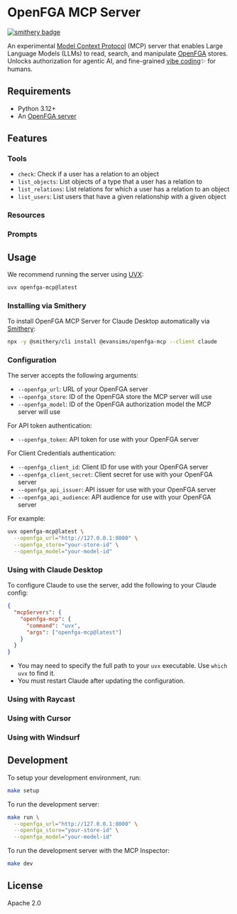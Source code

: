 # OpenFGA MCP Server

[![smithery badge](https://smithery.ai/badge/@evansims/openfga-mcp)](https://smithery.ai/server/@evansims/openfga-mcp)

An experimental [Model Context Protocol](https://modelcontextprotocol.io/) (MCP) server that enables Large Language Models (LLMs) to read, search, and manipulate [OpenFGA](https://openfga.dev) stores. Unlocks authorization for agentic AI, and fine-grained [vibe coding](https://en.wikipedia.org/wiki/Vibe_coding)✨ for humans.

## Requirements

- Python 3.12+
- An [OpenFGA server](https://openfga.dev/)

## Features

### Tools

- `check`: Check if a user has a relation to an object
- `list_objects`: List objects of a type that a user has a relation to
- `list_relations`: List relations for which a user has a relation to an object
- `list_users`: List users that have a given relationship with a given object

### Resources

### Prompts

## Usage

We recommend running the server using [UVX](https://docs.astral.sh/uv/guides/tools/#running-tools):

```bash
uvx openfga-mcp@latest
```

### Installing via Smithery

To install OpenFGA MCP Server for Claude Desktop automatically via [Smithery](https://smithery.ai/server/@evansims/openfga-mcp):

```bash
npx -y @smithery/cli install @evansims/openfga-mcp --client claude
```

### Configuration

The server accepts the following arguments:

- `--openfga_url`: URL of your OpenFGA server
- `--openfga_store`: ID of the OpenFGA store the MCP server will use
- `--openfga_model`: ID of the OpenFGA authorization model the MCP server will use

For API token authentication:

- `--openfga_token`: API token for use with your OpenFGA server

For Client Credentials authentication:

- `--openfga_client_id`: Client ID for use with your OpenFGA server
- `--openfga_client_secret`: Client secret for use with your OpenFGA server
- `--openfga_api_issuer`: API issuer for use with your OpenFGA server
- `--openfga_api_audience`: API audience for use with your OpenFGA server

For example:

```bash
uvx openfga-mcp@latest \
  --openfga_url="http://127.0.0.1:8000" \
  --openfga_store="your-store-id" \
  --openfga_model="your-model-id"
```

### Using with Claude Desktop

To configure Claude to use the server, add the following to your Claude config:

```json
{
  "mcpServers": {
    "openfga-mcp": {
      "command": "uvx",
      "args": ["openfga-mcp@latest"]
    }
  }
}
```

- You may need to specify the full path to your `uvx` executable. Use `which uvx` to find it.
- You must restart Claude after updating the configuration.

### Using with Raycast

### Using with Cursor

### Using with Windsurf

## Development

To setup your development environment, run:

```bash
make setup
```

To run the development server:

```bash
make run \
  --openfga_url="http://127.0.0.1:8000" \
  --openfga_store="your-store-id" \
  --openfga_model="your-model-id"
```

To run the development server with the MCP Inspector:

```bash
make dev
```

## License

Apache 2.0
